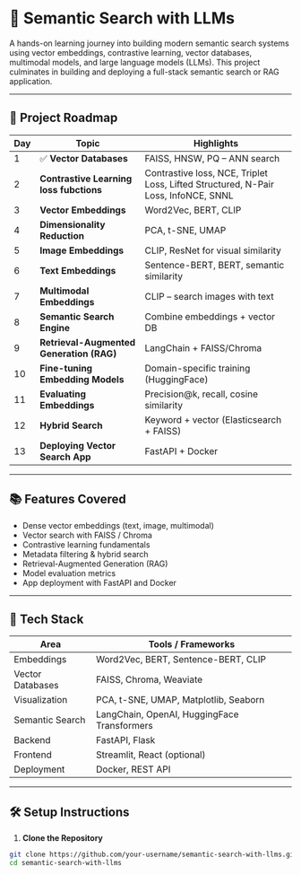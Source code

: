 # 🧠 Semantic Search with LLMs

A hands-on learning journey into building modern semantic search systems using vector embeddings, contrastive learning, vector databases, multimodal models, and large language models (LLMs). This project culminates in building and deploying a full-stack semantic search or RAG application.

---

## 🚀 Project Roadmap

| Day | Topic | Highlights |
|-----|-------|------------|
| 1 | ✅ **Vector Databases** | FAISS, HNSW, PQ – ANN search |
| 2 | **Contrastive Learning loss fubctions** | Contrastive loss, NCE, Triplet Loss, Lifted Structured, N-Pair Loss, InfoNCE, SNNL|
| 3 | **Vector Embeddings** | Word2Vec, BERT, CLIP |
| 4 | **Dimensionality Reduction** | PCA, t-SNE, UMAP |
| 5 | **Image Embeddings** | CLIP, ResNet for visual similarity |
| 6 | **Text Embeddings** | Sentence-BERT, BERT, semantic similarity |
| 7 | **Multimodal Embeddings** | CLIP – search images with text |
| 8 | **Semantic Search Engine** | Combine embeddings + vector DB |
| 9 | **Retrieval-Augmented Generation (RAG)** | LangChain + FAISS/Chroma |
|10 | **Fine-tuning Embedding Models** | Domain-specific training (HuggingFace) |
|11 | **Evaluating Embeddings** | Precision@k, recall, cosine similarity |
|12 | **Hybrid Search** | Keyword + vector (Elasticsearch + FAISS) |
|13 | **Deploying Vector Search App** | FastAPI + Docker |


---

## 📚 Features Covered

- Dense vector embeddings (text, image, multimodal)
- Vector search with FAISS / Chroma
- Contrastive learning fundamentals
- Metadata filtering & hybrid search
- Retrieval-Augmented Generation (RAG)
- Model evaluation metrics
- App deployment with FastAPI and Docker

---

## 🧰 Tech Stack

| Area                | Tools / Frameworks                          |
|---------------------|---------------------------------------------|
| Embeddings          | Word2Vec, BERT, Sentence-BERT, CLIP         |
| Vector Databases    | FAISS, Chroma, Weaviate                     |
| Visualization       | PCA, t-SNE, UMAP, Matplotlib, Seaborn       |
| Semantic Search     | LangChain, OpenAI, HuggingFace Transformers |
| Backend             | FastAPI, Flask                              |
| Frontend            | Streamlit, React (optional)                 |
| Deployment          | Docker, REST API                            |

---

## 🛠️ Setup Instructions

1. **Clone the Repository**

```bash
git clone https://github.com/your-username/semantic-search-with-llms.git
cd semantic-search-with-llms
